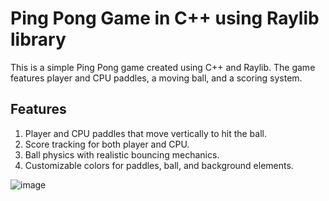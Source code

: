 # Ping Pong Game in C++ using Raylib library

This is a simple Ping Pong game created using C++ and Raylib. The game features player and CPU paddles, a moving ball, and a scoring system.

## Features
1. Player and CPU paddles that move vertically to hit the ball.
2. Score tracking for both player and CPU.
3. Ball physics with realistic bouncing mechanics.
4. Customizable colors for paddles, ball, and background elements.


![image](https://github.com/user-attachments/assets/cedf04c5-407f-49a7-8f5d-c63a4fb71eb4)
